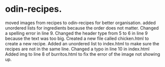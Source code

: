 # odin-recipes.
moved images from recipes to odin-recipes for better organisation.
added unordered lists for ingredients because the order does not matter.
Changed a spelling error in line 9.
Changed the header type from 5 to 6 in line 9 because the text was too big.
Created a new file called chicken.html to create a new recipe.
Added an unordered list to index.html to make sure the recipes are not in the same line.
Changed a typo in line 10 in index.html
Added img to line 8 of burritos.html to fix the error of the image not showing up.
